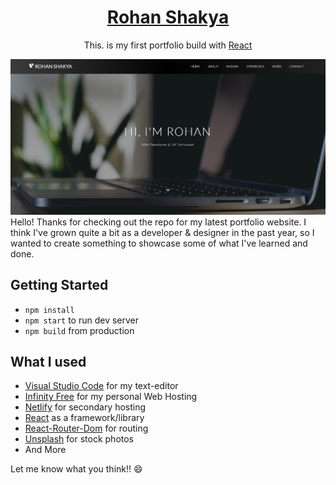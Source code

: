 <h1 align="center">
    <a href="https://shakyarohan.com.np">Rohan Shakya</a>
</h1>
<p align="center">This. is my first portfolio build with <a href='https://reactjs.org/'>React</a></p>
<img src='https://github.com/Rohan-Shakya/v1/blob/master/public/preview/preview.jpg' />
Hello! Thanks for checking out the repo for my latest portfolio website. I think I've grown quite a bit as a developer & designer in the past year, so I wanted to create something to showcase some of what I've learned and done.

## Getting Started

- `npm install`
- `npm start` to run dev server
- `npm build` from production

## What I used

- [Visual Studio Code](https://code.visualstudio.com/) for my text-editor
- [Infinity Free](https://infinityfree.net/) for my personal Web Hosting
- [Netlify](https://www.netlify.com/) for secondary hosting
- [React](https://reactjs.org) as a framework/library
- [React-Router-Dom](https://reactrouter.com/) for routing
- [Unsplash](https://unsplash.com) for stock photos
- And More

Let me know what you think!! 😄
